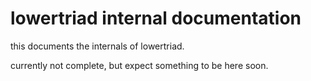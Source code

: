 # lowertriad internal documentation

this documents the internals of lowertriad.

currently not complete, but expect something to be here soon.
